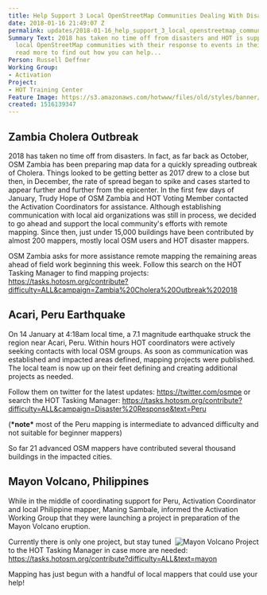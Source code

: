 ```yaml
---
title: Help Support 3 Local OpenStreetMap Communities Dealing With Disaster!
date: 2018-01-16 21:49:07 Z
permalink: updates/2018-01-16_help_support_3_local_openstreetmap_communities_dealing_with_disaster!
Summary Text: 2018 has taken no time off from disasters and HOT is supporting three
  local OpenStreetMap communities with their response to events in their countries,
  read more to find out how you can help...
Person: Russell Deffner
Working Group:
- Activation
Project:
- HOT Training Center
Feature Image: https://s3.amazonaws.com/hotwww/files/old/styles/banner/public/Mayon.PNG
created: 1516139347
---
```


<h2>Zambia Cholera Outbreak</h2><p>2018 has taken no time off from disasters. In fact, as far back as October, OSM Zambia has been preparing map data for a quickly spreading outbreak of Cholera. Things looked to be getting better as 2017 drew to a close but then, in December, the rate of spread began to spike and cases started to appear further and further from the epicenter. In the first few days of January, Trudy Hope of OSM Zambia and HOT Voting Member contacted the Activation Coordinators for assistance. Although establishing communication with local aid organizations was still in process, we decided to go ahead and support the local community's efforts with remote mapping. Since then, just under 15,000 buildings have been contributed by almost 200 mappers, mostly local OSM users and HOT disaster mappers.</p><p>OSM Zambia asks for more assistance remote mapping the remaining areas ahead of field work beginning this week. Follow this search on the HOT Tasking Manager to find mapping projects: <a href="https://tasks.hotosm.org/contribute?difficulty=ALL&amp;campaign=Zambia%20Cholera%20Outbreak%202018">https://tasks.hotosm.org/contribute?difficulty=ALL&amp;campaign=Zambia%20Cholera%20Outbreak%202018</a></p><h2>Acari, Peru Earthquake</h2><p><span id="docs-internal-guid-32220375-00e3-9b51-780e-5a4b6c4b1e97">On 14 January at 4:18am local time, a 7.1 magnitude earthquake struck the region near Acari, Peru. Within hours HOT coordinators were actively seeking contacts with local OSM groups. As soon as communication was established and impacted areas defined, mapping projects were published. The local team is now up on their feet defining and creating additional projects as needed. </span></p><p><span id="docs-internal-guid-32220375-00e3-9b51-780e-5a4b6c4b1e97">Follow them on twitter for the latest updates: </span><a href="https://twitter.com/osmpe">https://twitter.com/osmpe</a> or search the HOT Tasking Manager: <a href="https://tasks.hotosm.org/contribute?difficulty=ALL&amp;campaign=Disaster%20Response&amp;text=Peru">https://tasks.hotosm.org/contribute?difficulty=ALL&amp;campaign=Disaster%20Response&amp;text=Peru</a></p><p>(<strong>*note*</strong> most of the Peru mapping is intermediate to advanced difficulty and not suitable for beginner mappers)</p><p>So far 21 advanced OSM mappers have contributed several thousand buildings in the impacted cities.</p><h2>Mayon Volcano, Philippines</h2><p>While in the middle of coordinating support for Peru, Activation Coordinator and local Philippine mapper, Maning Sambale, informed the Activation Working Group that they were launching a project in preparation of the Mayon Volcano eruption.</p><p><img class="image-large" style="float: right;" title="Mayon Volcano Project" src="https://s3.amazonaws.com/hotwww/files/old/styles/large/public/Mayon.PNG?itok=HZZuVKmr" alt="Mayon Volcano Project" style="width:395px;height:480px"></p><p>Currently there is only one project, but stay tuned to the HOT Tasking Manager in case more are needed: <a href="https://tasks.hotosm.org/contribute?difficulty=ALL&amp;text=mayon">https://tasks.hotosm.org/contribute?difficulty=ALL&amp;text=mayon</a></p><p>Mapping has just begun with a handful of local mappers that could use your help!</p>
